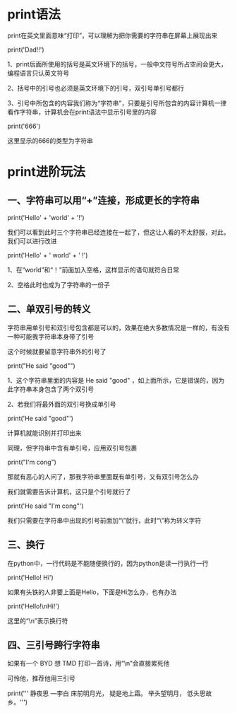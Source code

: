 # print语法

print在英文里面意味“打印”，可以理解为把你需要的字符串在屏幕上展现出来

print('Dad!!')

1、print后面所使用的括号是英文环境下的括号，一般中文符号所占空间会更大，编程语言只认英文符号

2、括号中的引号也必须是英文环境下的引号，双引号单引号都行

3、引号中所包含的内容我们称为“字符串”，只要是引号所包含的内容计算机一律看作字符串，计算机会在print语法中显示引号里的内容

print('666')

这里显示的666的类型为字符串

# print进阶玩法

## 一、字符串可以用“+”连接，形成更长的字符串

print('Hello' + 'world' + '!')

我们可以看到此时三个字符串已经连接在一起了，但这让人看的不太舒服，对此，我们可以进行改进

print('Hello' + ' world' + ' !')

1、在“world”和“！”前面加入空格，这样显示的语句就符合日常

2、空格此时也成为了字符串的一份子

## 二、单双引号的转义

字符串用单引号和双引号包含都是可以的，效果在绝大多数情况是一样的，有没有一种可能我字符串本身带了引号

这个时候就要留意字符串外的引号了

print("He said "good"")

1、这个字符串里面的内容是 He said "good" ，如上面所示，它是错误的，因为此字符串本身包含了两个双引号

2、若我们将最外面的双引号换成单引号

print('He said "good"')

计算机就能识别并打印出来

同理，但字符串中含有单引号，应用双引号包裹

print("I'm cong")

那就有恶心的人问了，那我字符串里面既有单引号，又有双引号怎么办

我们就需要告诉计算机，这只是个引号就行了

print('He said \"I\'m cong\"')

我们只需要在字符串中出现的引号前面加“\”就行，此时“\”称为转义字符

## 三、换行

在python中，一行代码是不能随便换行的，因为python是读一行执行一行

print('Hello!
      Hi')

如果有头铁的人非要上面是Hello，下面是Hi怎么办，也有办法

print('Hello!\nHi!')

这里的“\n”表示换行符

## 四、三引号跨行字符串

如果有一个 BYD 想 TMD 打印一首诗，用“\n”会直接累死他

可怜他，推荐他用三引号

print('''  静夜思
    —李白
床前明月光，
疑是地上霜。
举头望明月，
低头思故乡。''')







